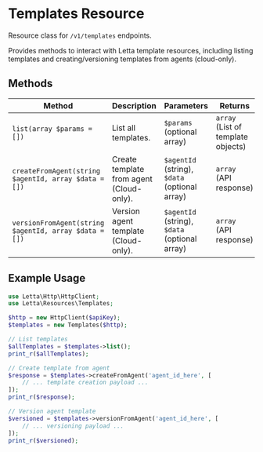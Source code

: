 # Templates Resource

Resource class for `/v1/templates` endpoints.

Provides methods to interact with Letta template resources, including listing templates and creating/versioning templates from agents (cloud-only).

## Methods

| Method | Description | Parameters | Returns |
|--------|-------------|------------|---------|
| `list(array $params = [])` | List all templates. | `$params` (optional array) | `array` (List of template objects) |
| `createFromAgent(string $agentId, array $data = [])` | Create template from agent (Cloud-only). | `$agentId` (string), `$data` (optional array) | `array` (API response) |
| `versionFromAgent(string $agentId, array $data = [])` | Version agent template (Cloud-only). | `$agentId` (string), `$data` (optional array) | `array` (API response) |

## Example Usage

```php
use Letta\Http\HttpClient;
use Letta\Resources\Templates;

$http = new HttpClient($apiKey);
$templates = new Templates($http);

// List templates
$allTemplates = $templates->list();
print_r($allTemplates);

// Create template from agent
$response = $templates->createFromAgent('agent_id_here', [
    // ... template creation payload ...
]);
print_r($response);

// Version agent template
$versioned = $templates->versionFromAgent('agent_id_here', [
    // ... versioning payload ...
]);
print_r($versioned);
``` 